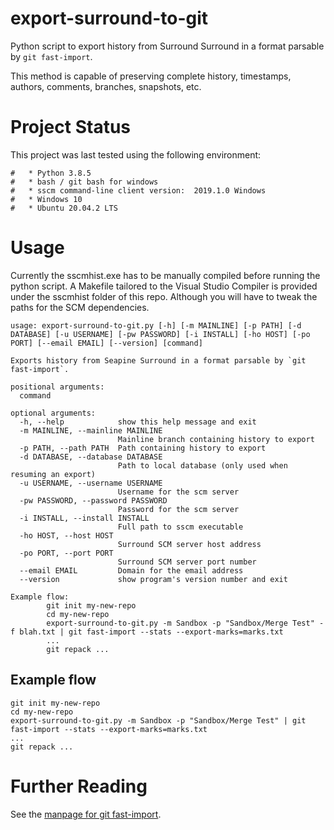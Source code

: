 export-surround-to-git
======================

Python script to export history from Surround Surround in a format parsable by `git fast-import`.

This method is capable of preserving complete history, timestamps, authors, comments, branches, snapshots, etc.


# Project Status

This project was last tested using the following environment:

```
#   * Python 3.8.5
#   * bash / git bash for windows
#   * sscm command-line client version:  2019.1.0 Windows
#   * Windows 10
#   * Ubuntu 20.04.2 LTS
```


# Usage
Currently the sscmhist.exe has to be manually compiled before running the
python script. A Makefile tailored to the Visual Studio Compiler is provided
under the sscmhist folder of this repo. Although you will have to tweak the
paths for the SCM dependencies.

```
usage: export-surround-to-git.py [-h] [-m MAINLINE] [-p PATH] [-d DATABASE] [-u USERNAME] [-pw PASSWORD] [-i INSTALL] [-ho HOST] [-po PORT] [--email EMAIL] [--version] [command]

Exports history from Seapine Surround in a format parsable by `git fast-import`.

positional arguments:
  command

optional arguments:
  -h, --help            show this help message and exit
  -m MAINLINE, --mainline MAINLINE
                        Mainline branch containing history to export
  -p PATH, --path PATH  Path containing history to export
  -d DATABASE, --database DATABASE
                        Path to local database (only used when resuming an export)
  -u USERNAME, --username USERNAME
                        Username for the scm server
  -pw PASSWORD, --password PASSWORD
                        Password for the scm server
  -i INSTALL, --install INSTALL
                        Full path to sscm executable
  -ho HOST, --host HOST
                        Surround SCM server host address
  -po PORT, --port PORT
                        Surround SCM server port number
  --email EMAIL         Domain for the email address
  --version             show program's version number and exit

Example flow:
        git init my-new-repo
        cd my-new-repo
        export-surround-to-git.py -m Sandbox -p "Sandbox/Merge Test" -f blah.txt | git fast-import --stats --export-marks=marks.txt
        ...
        git repack ...
```

## Example flow
```
git init my-new-repo
cd my-new-repo
export-surround-to-git.py -m Sandbox -p "Sandbox/Merge Test" | git fast-import --stats --export-marks=marks.txt
...
git repack ...
```


# Further Reading

See the [manpage for git fast-import](https://www.kernel.org/pub/software/scm/git/docs/git-fast-import.html).
